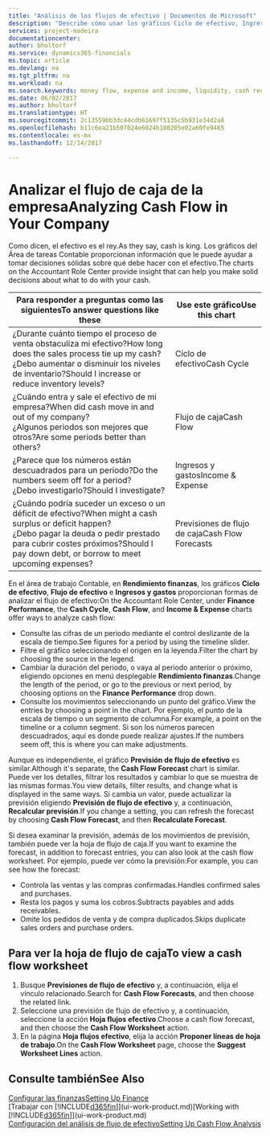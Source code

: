 ```yaml
---
title: "Análisis de los flujos de efectivo | Documentos de Microsoft"
description: "Describe cómo usar los gráficos Ciclo de efectivo, Ingresos y gastos, Flujo de efectivo y Previsión de flujo de efectivo para analizar el flujo de dinero de entrada y salida pasado y futuro de su empresa."
services: project-madeira
documentationcenter: 
author: bholtorf
ms.service: dynamics365-financials
ms.topic: article
ms.devlang: na
ms.tgt_pltfrm: na
ms.workload: na
ms.search.keywords: money flow, expense and income, liquidity, cash receipts minus cash payments, Cartera
ms.date: 06/02/2017
ms.author: bholtorf
ms.translationtype: HT
ms.sourcegitcommit: 2c13559bb3dc44cdb61697f5135c5b931e34d2a8
ms.openlocfilehash: b11c6ea21b507024e6024b180205e02a60fe9465
ms.contentlocale: es-mx
ms.lasthandoff: 12/14/2017

---
```

# <a name="analyzing-cash-flow-in-your-company"></a><span data-ttu-id="ec3c2-103">Analizar el flujo de caja de la empresa</span><span class="sxs-lookup"><span data-stu-id="ec3c2-103">Analyzing Cash Flow in Your Company</span></span>
<span data-ttu-id="ec3c2-104">Como dicen, el efectivo es el rey.</span><span class="sxs-lookup"><span data-stu-id="ec3c2-104">As they say, cash is king.</span></span> <span data-ttu-id="ec3c2-105">Los gráficos del Área de tareas Contable proporcionan información que le puede ayudar a tomar decisiones sólidas sobre qué debe hacer con el efectivo.</span><span class="sxs-lookup"><span data-stu-id="ec3c2-105">The charts on the Accountant Role Center provide insight that can help you make solid decisions about what to do with your cash.</span></span>  

| <span data-ttu-id="ec3c2-106">Para responder a preguntas como las siguientes</span><span class="sxs-lookup"><span data-stu-id="ec3c2-106">To answer questions like these</span></span> | <span data-ttu-id="ec3c2-107">Use este gráfico</span><span class="sxs-lookup"><span data-stu-id="ec3c2-107">Use this chart</span></span> |
| --- | --- |
| <span data-ttu-id="ec3c2-108">¿Durante cuánto tiempo el proceso de venta obstaculiza mi efectivo?</span><span class="sxs-lookup"><span data-stu-id="ec3c2-108">How long does the sales process tie up my cash?</span></span></br> <span data-ttu-id="ec3c2-109">¿Debo aumentar o disminuir los niveles de inventario?</span><span class="sxs-lookup"><span data-stu-id="ec3c2-109">Should I increase or reduce inventory levels?</span></span> |<span data-ttu-id="ec3c2-110">Ciclo de efectivo</span><span class="sxs-lookup"><span data-stu-id="ec3c2-110">Cash Cycle</span></span> |
| <span data-ttu-id="ec3c2-111">¿Cuándo entra y sale el efectivo de mi empresa?</span><span class="sxs-lookup"><span data-stu-id="ec3c2-111">When did cash move in and out of my company?</span></span></br> <span data-ttu-id="ec3c2-112">¿Algunos periodos son mejores que otros?</span><span class="sxs-lookup"><span data-stu-id="ec3c2-112">Are some periods better than others?</span></span> |<span data-ttu-id="ec3c2-113">Flujo de caja</span><span class="sxs-lookup"><span data-stu-id="ec3c2-113">Cash Flow</span></span> |
| <span data-ttu-id="ec3c2-114">¿Parece que los números están descuadrados para un periodo?</span><span class="sxs-lookup"><span data-stu-id="ec3c2-114">Do the numbers seem off for a period?</span></span></br> <span data-ttu-id="ec3c2-115">¿Debo investigarlo?</span><span class="sxs-lookup"><span data-stu-id="ec3c2-115">Should I investigate?</span></span> |<span data-ttu-id="ec3c2-116">Ingresos y gastos</span><span class="sxs-lookup"><span data-stu-id="ec3c2-116">Income & Expense</span></span> |
| <span data-ttu-id="ec3c2-117">¿Cuándo podría suceder un exceso o un déficit de efectivo?</span><span class="sxs-lookup"><span data-stu-id="ec3c2-117">When might a cash surplus or deficit happen?</span></span></br> <span data-ttu-id="ec3c2-118">¿Debo pagar la deuda o pedir prestado para cubrir costes próximos?</span><span class="sxs-lookup"><span data-stu-id="ec3c2-118">Should I pay down debt, or borrow to meet upcoming expenses?</span></span> |<span data-ttu-id="ec3c2-119">Previsiones de flujo de caja</span><span class="sxs-lookup"><span data-stu-id="ec3c2-119">Cash Flow Forecasts</span></span> |

<span data-ttu-id="ec3c2-120">En el área de trabajo Contable, en **Rendimiento finanzas**, los gráficos **Ciclo de efectivo**, **Flujo de efectivo** e **Ingresos y gastos** proporcionan formas de analizar el flujo de efectivo:</span><span class="sxs-lookup"><span data-stu-id="ec3c2-120">On the Accountant Role Center, under **Finance Performance**, the **Cash Cycle**, **Cash Flow**, and **Income & Expense** charts offer ways to analyze cash flow:</span></span>  

* <span data-ttu-id="ec3c2-121">Consulte las cifras de un periodo mediante el control deslizante de la escala de tiempo.</span><span class="sxs-lookup"><span data-stu-id="ec3c2-121">See figures for a period by using the timeline slider.</span></span>  
* <span data-ttu-id="ec3c2-122">Filtre el gráfico seleccionando el origen en la leyenda.</span><span class="sxs-lookup"><span data-stu-id="ec3c2-122">Filter the chart by choosing the source in the legend.</span></span>  
* <span data-ttu-id="ec3c2-123">Cambiar la duración del periodo, o vaya al periodo anterior o próximo, eligiendo opciones en menú desplegable **Rendimiento finanzas**.</span><span class="sxs-lookup"><span data-stu-id="ec3c2-123">Change the length of the period, or go to the previous or next period, by choosing options on the **Finance Performance** drop down.</span></span>  
* <span data-ttu-id="ec3c2-124">Consulte los movimientos seleccionando un punto del gráfico.</span><span class="sxs-lookup"><span data-stu-id="ec3c2-124">View the entries by choosing a point in the chart.</span></span> <span data-ttu-id="ec3c2-125">Por ejemplo, el punto de la escala de tiempo o un segmento de columna.</span><span class="sxs-lookup"><span data-stu-id="ec3c2-125">For example, a point on the timeline or a column segment.</span></span> <span data-ttu-id="ec3c2-126">Si son los números parecen descuadrados, aquí es donde puede realizar ajustes.</span><span class="sxs-lookup"><span data-stu-id="ec3c2-126">If the numbers seem off, this is where you can make adjustments.</span></span>  

<span data-ttu-id="ec3c2-127">Aunque es independiente, el gráfico **Previsión de flujo de efectivo** es similar.</span><span class="sxs-lookup"><span data-stu-id="ec3c2-127">Although it's separate, the **Cash Flow Forecast** chart is similar.</span></span> <span data-ttu-id="ec3c2-128">Puede ver los detalles, filtrar los resultados y cambiar lo que se muestra de las mismas formas.</span><span class="sxs-lookup"><span data-stu-id="ec3c2-128">You view details, filter results, and change what is displayed in the same ways.</span></span> <span data-ttu-id="ec3c2-129">Si cambia un valor, puede actualizar la previsión eligiendo **Previsión de flujo de efectivo** y, a continuación, **Recalcular previsión**.</span><span class="sxs-lookup"><span data-stu-id="ec3c2-129">If you change a setting, you can refresh the forecast by choosing **Cash Flow Forecast**, and then **Recalculate Forecast**.</span></span>

<span data-ttu-id="ec3c2-130">Si desea examinar la previsión, además de los movimientos de previsión, también puede ver la hoja de flujo de caja.</span><span class="sxs-lookup"><span data-stu-id="ec3c2-130">If you want to examine the forecast, in addition to forecast entries, you can also look at the cash flow worksheet.</span></span> <span data-ttu-id="ec3c2-131">Por ejemplo, puede ver cómo la previsión:</span><span class="sxs-lookup"><span data-stu-id="ec3c2-131">For example, you can see how the forecast:</span></span>

* <span data-ttu-id="ec3c2-132">Controla las ventas y las compras confirmadas.</span><span class="sxs-lookup"><span data-stu-id="ec3c2-132">Handles confirmed sales and purchases.</span></span>  
* <span data-ttu-id="ec3c2-133">Resta los pagos y suma los cobros.</span><span class="sxs-lookup"><span data-stu-id="ec3c2-133">Subtracts payables and adds receivables.</span></span>  
* <span data-ttu-id="ec3c2-134">Omite los pedidos de venta y de compra duplicados.</span><span class="sxs-lookup"><span data-stu-id="ec3c2-134">Skips duplicate sales orders and purchase orders.</span></span>  

## <a name="to-view-a-cash-flow-worksheet"></a><span data-ttu-id="ec3c2-135">Para ver la hoja de flujo de caja</span><span class="sxs-lookup"><span data-stu-id="ec3c2-135">To view a cash flow worksheet</span></span>
1. <span data-ttu-id="ec3c2-136">Busque **Previsiones de flujo de efectivo** y, a continuación, elija el vínculo relacionado.</span><span class="sxs-lookup"><span data-stu-id="ec3c2-136">Search for **Cash Flow Forecasts**, and then choose the related link.</span></span>  
2. <span data-ttu-id="ec3c2-137">Seleccione una previsión de flujo de efectivo y, a continuación, seleccione la acción **Hoja flujos efectivo**.</span><span class="sxs-lookup"><span data-stu-id="ec3c2-137">Choose a cash flow forecast, and then choose the **Cash Flow Worksheet** action.</span></span>  
3. <span data-ttu-id="ec3c2-138">En la página **Hoja flujos efectivo**, elija la acción **Proponer líneas de hoja de trabajo**.</span><span class="sxs-lookup"><span data-stu-id="ec3c2-138">On the **Cash Flow Worksheet** page, choose the **Suggest Worksheet Lines** action.</span></span>  

## <a name="see-also"></a><span data-ttu-id="ec3c2-139">Consulte también</span><span class="sxs-lookup"><span data-stu-id="ec3c2-139">See Also</span></span>
[<span data-ttu-id="ec3c2-140">Configurar las finanzas</span><span class="sxs-lookup"><span data-stu-id="ec3c2-140">Setting Up Finance</span></span>](finance-setup-finance.md)  
<span data-ttu-id="ec3c2-141">[Trabajar con [!INCLUDE[d365fin](includes/d365fin_md.md)]](ui-work-product.md)</span><span class="sxs-lookup"><span data-stu-id="ec3c2-141">[Working with [!INCLUDE[d365fin](includes/d365fin_md.md)]](ui-work-product.md)</span></span>  
[<span data-ttu-id="ec3c2-142">Configuración del análisis de flujo de efectivo</span><span class="sxs-lookup"><span data-stu-id="ec3c2-142">Setting Up Cash Flow Analysis</span></span>](finance-setup-cash-flow-analyses.md)  

